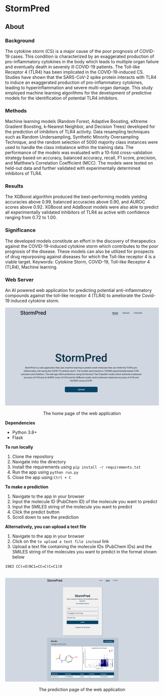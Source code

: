 # StormPred

## About

### Background 
The cytokine storm (CS) is a major cause of the poor prognosis of COVID-19 cases. This condition is characterized by an exaggerated production of pro-inflammatory cytokines in the body which leads to multiple organ failure and eventually death in severely ill COVID-19 patients. The Toll-like Receptor 4 (TLR4) has been implicated in the COVID-19-induced CS. Studies have shown that the SARS-CoV-2 spike protein interacts with TLR4 to induce an exaggerated production of pro-inflammatory cytokines, leading to hyperinflammation and severe multi-organ damage. This study employed machine learning algorithms for the development of predictive models for the identification of potential TLR4 inhibitors.

### Methods 
Machine learning models (Random Forest, Adaptive Boosting, eXtreme Gradient Boosting, k-Nearest Neighbor, and Decision Trees) developed for the prediction of inhibitors of TLR4 activity. Data resampling techniques such as Random Undersampling, Synthetic Minority Oversampling Technique, and the random selection of 5000 majority class instances were used to handle the class imbalance within the training data. The performance of the models was evaluated with a 10-fold cross-validation strategy based on accuracy, balanced accuracy, recall, F1 score, precision, and Matthew’s Correlation Coefficient (MCC). The models were tested on held-out data and further validated with experimentally determined inhibitors of TLR4.

### Results 
The XGBoost algorithm produced the best-performing models yielding accuracies above 0.99, balanced accuracies above 0.90, and AUROC scores above 0.92. XGBoost and AdaBoost models were also able to predict all experimentally validated inhibitors of TLR4 as active with confidence ranging from 0.72 to 1.00. 

### Significance 
The developed models constitute an effort in the discovery of therapeutics against the COVID-19-induced cytokine storm which contributes to the poor prognosis of the disease. These models can also be utilized for prospects of drug repurposing against diseases for which the Toll-like receptor 4 is a viable target.
Keywords: Cytokine Storm, COVID-19, Toll-like Receptor 4 (TLR4), Machine learning.

### Web Server
An AI powered web application for predicting potential anti-inflammatory compounds against the toll-like receptor 4 (TLR4) to ameliorate the Covid-19 induced cytokine storm.

![Home Page](images/homepage.png)
<p style="text-align:center;">The home page of the web application<p>

**Dependencies**  

* Python 3.8+
* Flask

**To run locally**

1. Clone the repository
2. Navigate into the directory 
3. Install the requirements using `pip install -r requirements.txt`
4. Run the app using `python run.py`
5. Close the app using `Ctrl + C`

**To make a prediction**
1. Navigate to the app in your browser
2. Input the molecule ID (PubChem ID) of the molecule you want to predict
3. Input the SMILES string of the molecule you want to predict
4. Click the predict button
5. Scroll down to see the prediction

**Alternatively, you can upload a text file**
1. Navigate to the app in your browser
2. Click on the `to upload a text file instead` link
3. Upload a text file containing the molecule IDs (PubChem IDs) and the SMILES string of the molecules you want to predict in the format shown below
```
1983 CC(=O)NC1=CC=C(C=C1)O


```

![Prediction Page](images/upload.png)
<p style="text-align:center;">The prediction page of the web application<p>

